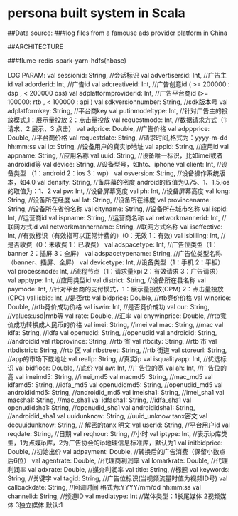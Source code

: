# persona built system in Scala

##Data source: 
###log files from a famouse ads provider platform in China

##ARCHITECTURE

###flume-redis-spark-yarn-hdfs(hbase)


LOG PARAM:
           val sessionid: String, //会话标识
           val advertisersid: Int, //广告主id
           val adorderid: Int, //广告id
           val adcreativeid: Int, //广告创意id   ( >= 200000 : dsp ,  < 200000 oss)
           val adplatformproviderid: Int, //广告平台商id  (>= 100000: rtb  , < 100000 : api )
           val sdkversionnumber: String, //sdk版本号
           val adplatformkey: String, //平台商key
           val putinmodeltype: Int, //针对广告主的投放模式,1：展示量投放 2：点击量投放
           val requestmode: Int, //数据请求方式（1:请求、2:展示、3:点击）
           val adprice: Double, //广告价格
           val adppprice: Double, //平台商价格
           val requestdate: String, //请求时间,格式为：yyyy-m-dd hh:mm:ss
           val ip: String, //设备用户的真实ip地址
           val appid: String, //应用id
           val appname: String, //应用名称
           val uuid: String, //设备唯一标识，比如imei或者androidid等
           val device: String, //设备型号，如htc、iphone
           val client: Int, //设备类型 （1：android 2：ios 3：wp）
           val osversion: String, //设备操作系统版本，如4.0
           val density: String, //备屏幕的密度 android的取值为0.75、1、1.5,ios的取值为：1、2
           val pw: Int, //设备屏幕宽度
           val ph: Int, //设备屏幕高度
           val long: String, //设备所在经度
           val lat: String, //设备所在纬度
           val provincename: String, //设备所在省份名称
           val cityname: String, //设备所在城市名称
           val ispid: Int, //运营商id
           val ispname: String, //运营商名称
           val networkmannerid: Int, //联网方式id
           val networkmannername: String, //联网方式名称
           val iseffective: Int, //有效标识（有效指可以正常计费的）(0：无效 1：有效)
           val isbilling: Int, //是否收费（0：未收费 1：已收费）
           val adspacetype: Int, //广告位类型（1：banner 2：插屏 3：全屏）
           val adspacetypename: String, //广告位类型名称（banner、插屏、全屏）
           val devicetype: Int, //设备类型（1：手机 2：平板）
           val processnode: Int, //流程节点（1：请求量kpi 2：有效请求 3：广告请求）
           val apptype: Int, //应用类型id
           val district: String, //设备所在县名称
           val paymode: Int, //针对平台商的支付模式，1：展示量投放(CPM) 2：点击量投放(CPC)
           val isbid: Int, //是否rtb
           val bidprice: Double, //rtb竞价价格
           val winprice: Double, //rtb竞价成功价格
           val iswin: Int, //是否竞价成功
           val cur: String, //values:usd|rmb等
           val rate: Double, //汇率
           val cnywinprice: Double, //rtb竞价成功转换成人民币的价格
           val imei: String, //imei
           val mac: String, //mac
           val idfa: String, //idfa
           val openudid: String, //openudid
           val androidid: String, //androidid
           val rtbprovince: String, //rtb 省
           val rtbcity: String, //rtb 市
           val rtbdistrict: String, //rtb 区
           val rtbstreet: String, //rtb 街道
           val storeurl: String, //app的市场下载地址
           val realip: String, //真实ip
           val isqualityapp: Int, //优选标识
           val bidfloor: Double, //底价
           val aw: Int, //广告位的宽
           val ah: Int, //广告位的高
           val imeimd5: String, //imei_md5
           val macmd5: String, //mac_md5
           val idfamd5: String, //idfa_md5
           val openudidmd5: String, //openudid_md5
           val androididmd5: String, //androidid_md5
           val imeisha1: String, //imei_sha1
           val macsha1: String, //mac_sha1
           val idfasha1: String, //idfa_sha1
           val openudidsha1: String, //openudid_sha1
           val androididsha1: String, //androidid_sha1
           val uuidunknow: String, //uuid_unknow tanx密文
           val decuuidunknow: String, // 解密的tanx 明文
           val userid: String, //平台用户id
           val reqdate: String, //日期
           val reqhour: String, //小时
           val iptype: Int, //表示ip库类型，1为点媒ip库，2为广告协会的ip地理信息标准库，默认为1
           val initbidprice: Double, //初始出价
           val adpayment: Double, //转换后的广告消费（保留小数点后6位）
           val agentrate: Double, //代理商利润率
           val lomarkrate: Double, //代理利润率
           val adxrate: Double, //媒介利润率
           val title: String, //标题
           val keywords: String, //关键字
           val tagid: String, //广告位标识(当视频流量时值为视频ID号)
           val callbackdate: String, //回调时间 格式为:YYYY/mm/dd hh:mm:ss
           val channelid: String, //频道ID
           val mediatype: Int //媒体类型：1长尾媒体 2视频媒体 3独立媒体  默认:1
           

